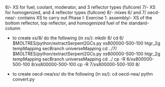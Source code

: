 6/- XS for fuel, coolant, moderator, and 3 reflector types (fullcore)
7/- XS for homogenized, and 4 reflector types (fullcore)
8/- mixes 6/ and 7/
oecd-nea/- contains XS to carry out Phase I: Exercise 1.
assembly/- XS of the bottom reflector, top reflector, and homogenized fuel of the standard-column

* to create xs/8/ do the following (in xs/):
mkdir 8/
cd 6/
$MOLTRES/python/extractSerpent2GCs.py xs800000-500-100 htgr_2g tempMapping secBranch universeMapping
cd ../7/
$MOLTRES/python/extractSerpent2GCs.py xs800000-500-100 htgr_2g tempMapping secBranch universeMapping
cd ../
cp -R 6/xs800000-500-100 8/xs800000-500-100
cp -R 7/xs800000-500-100 8/

* to create oecd-nea/xs/ do the following (in xs/):
cd oecd-nea/
pythn convert.py
